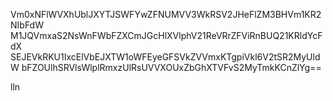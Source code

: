 Vm0xNFlWVXhUblJXYTJSWFYwZFNUMVV3WkRSV2JHeFlZM3BHVm1KR2NIbFdW
M1JQVmxaS2NsWnFWbFZXCmJGcHlXVlphV21ReVRrZFViRnBUQ21KRldYcFdX
SEJEVkRKU1IxcElVbEJXTW1oWFEyeGFSVkZVVmxKTgpiVkl6V2tSR2MyUldW
bFZOUlhSRVlsWlplRmxzUlRsUVVXOUxZbGhXTVFvS2MyTmkKCnZlYg==

lln